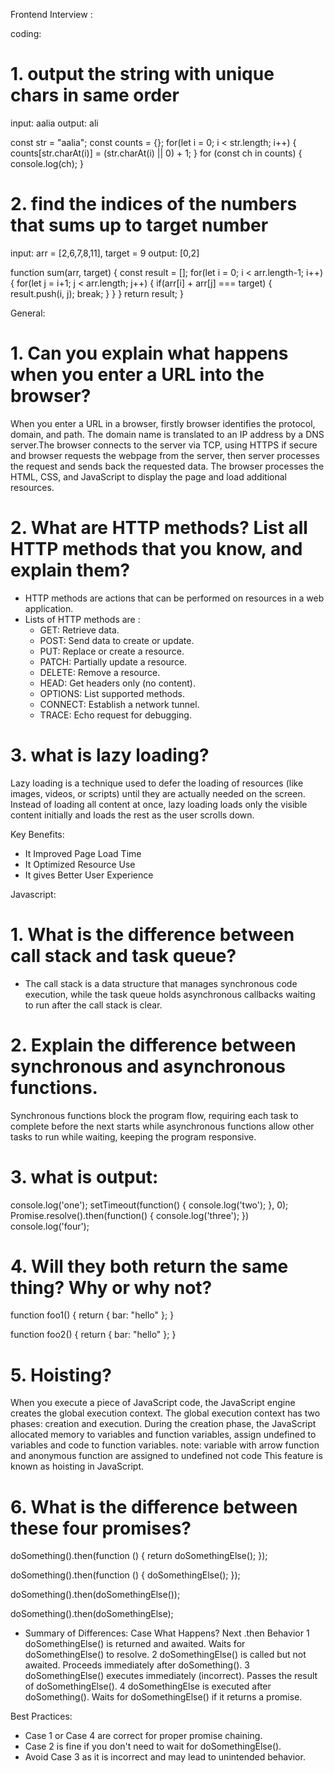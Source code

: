 Frontend Interview :

coding:

# 1. output the string with unique chars in same order

input: aalia
output: ali

const str = "aalia";
const counts = {};
for(let i = 0; i < str.length; i++) {
counts[str.charAt(i)] = (str.charAt(i) || 0) + 1;
}
for (const ch in counts) {
console.log(ch);
}

# 2. find the indices of the numbers that sums up to target number

input: arr = [2,6,7,8,11], target = 9
output: [0,2]

function sum(arr, target) {
const result = [];
for(let i = 0; i < arr.length-1; i++) {
for(let j = i+1; j < arr.length; j++) {
if(arr[i] + arr[j] === target) {
result.push(i, j);
break;
}
}
}
return result;
}

General:

# 1. Can you explain what happens when you enter a URL into the browser?

When you enter a URL in a browser, firstly browser identifies the protocol, domain, and path. The domain name is translated to an IP address by a DNS server.The browser connects to the server via TCP, using HTTPS if secure and browser requests the webpage from the server, then server processes the request and sends back the requested data. The browser processes the HTML, CSS, and JavaScript to display the page and load additional resources.

# 2. What are HTTP methods? List all HTTP methods that you know, and explain them?

- HTTP methods are actions that can be performed on resources in a web application.
- Lists of HTTP methods are :
  - GET: Retrieve data.
  - POST: Send data to create or update.
  - PUT: Replace or create a resource.
  - PATCH: Partially update a resource.
  - DELETE: Remove a resource.
  - HEAD: Get headers only (no content).
  - OPTIONS: List supported methods.
  - CONNECT: Establish a network tunnel.
  - TRACE: Echo request for debugging.

# 3. what is lazy loading?

Lazy loading is a technique used to defer the loading of resources (like images, videos, or scripts) until they are actually needed on the screen. Instead of loading all content at once, lazy loading loads only the visible content initially and loads the rest as the user scrolls down.

Key Benefits:

- It Improved Page Load Time
- It Optimized Resource Use
- It gives Better User Experience

Javascript:

# 1. What is the difference between call stack and task queue?

- The call stack is a data structure that manages synchronous code execution, while the task queue holds asynchronous callbacks waiting to run after the call stack is clear.

# 2. Explain the difference between synchronous and asynchronous functions.

Synchronous functions block the program flow, requiring each task to complete before the next starts while asynchronous functions allow other tasks to run while waiting, keeping the program responsive.

# 3. what is output:

console.log('one');
setTimeout(function() {
console.log('two');
}, 0);
Promise.resolve().then(function() {
console.log('three');
})
console.log('four');

# 4. Will they both return the same thing? Why or why not?

function foo1()
{
return {
bar: "hello"
};
}

function foo2()
{
return
{
bar: "hello"
};
}

# 5. Hoisting?

When you execute a piece of JavaScript code, the JavaScript engine creates the global execution context.
The global execution context has two phases: creation and execution.
During the creation phase, the JavaScript allocated memory to variables and function variables, assign undefined to variables and code to function variables.
note: variable with arrow function and anonymous function are assigned to undefined not code
This feature is known as hoisting in JavaScript.

# 6. What is the difference between these four promises?

doSomething().then(function () {
return doSomethingElse();
});

doSomething().then(function () {
doSomethingElse();
});

doSomething().then(doSomethingElse());

doSomething().then(doSomethingElse);

- Summary of Differences:
  Case What Happens? Next .then Behavior
  1 doSomethingElse() is returned and awaited. Waits for doSomethingElse() to resolve.
  2 doSomethingElse() is called but not awaited. Proceeds immediately after doSomething().
  3 doSomethingElse() executes immediately (incorrect). Passes the result of doSomethingElse().
  4 doSomethingElse is executed after doSomething(). Waits for doSomethingElse() if it returns a promise.

Best Practices:

- Case 1 or Case 4 are correct for proper promise chaining.
- Case 2 is fine if you don't need to wait for doSomethingElse().
- Avoid Case 3 as it is incorrect and may lead to unintended behavior.
